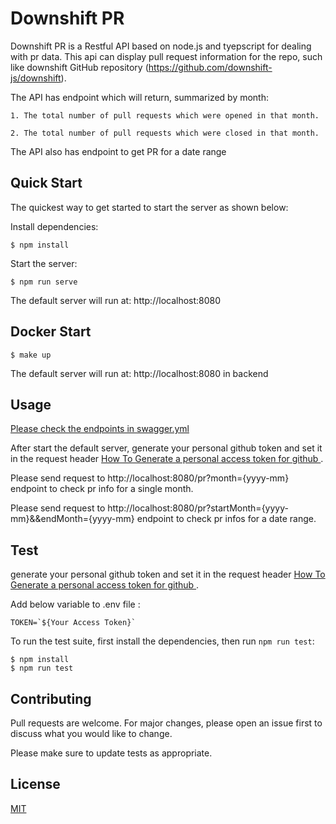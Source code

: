 # Downshift PR

Downshift PR is a Restful API based on node.js and tyepscript for dealing with pr data.
This api can display pull request information for the repo, such like downshift GitHub repository (https://github.com/downshift-js/downshift). 

The API has endpoint which will return, summarized by month:

    1. The total number of pull requests which were opened in that month.
    
    2. The total number of pull requests which were closed in that month.

The API also has endpoint to get PR for a date range

## Quick Start

  The quickest way to get started to start the server as shown below:

   
  Install dependencies:

```console
$ npm install
```

  Start the server:

```console
$ npm run serve
```

 The default server will run at: http://localhost:8080

## Docker Start

```console
$ make up
```
 The default server will run at: http://localhost:8080 in backend
 
## Usage
  [Please check the endpoints in swagger.yml](swagger.yml)
  
  After start the default server, generate your personal github token and set it in the request header  [How To Generate a personal access token for github ](https://docs.github.com/en/enterprise-server@3.4/authentication/keeping-your-account-and-data-secure/creating-a-personal-access-token).


Please send request to http://localhost:8080/pr?month={yyyy-mm} endpoint to check pr info for a single month.

Please send request to http://localhost:8080/pr?startMonth={yyyy-mm}&&endMonth={yyyy-mm} endpoint to check pr infos for a date range.


## Test
generate your personal github token and set it in the request header  [How To Generate a personal access token for github ](https://docs.github.com/en/enterprise-server@3.4/authentication/keeping-your-account-and-data-secure/creating-a-personal-access-token).

Add below variable to .env file :
```console
TOKEN=`${Your Access Token}`
```

To run the test suite, first install the dependencies, then run `npm run test`:

```console
$ npm install
$ npm run test
```


## Contributing

Pull requests are welcome. For major changes, please open an issue first
to discuss what you would like to change.

Please make sure to update tests as appropriate.





## License

[MIT](https://choosealicense.com/licenses/mit/)